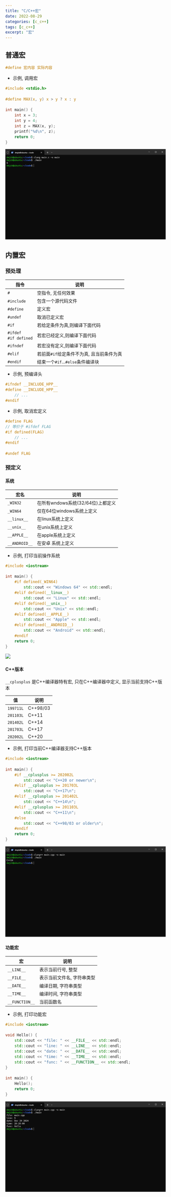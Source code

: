 ```yaml
---
title: "C/C++宏"
date: 2022-08-29
categories: [c_c++]
tags: [c_c++]
excerpt: "宏"
---
```


## 普通宏

```c
#define 宏内容 实际内容
```

- 示例, 调用宏

```c
#include <stdio.h>

#define MAX(x, y) x > y ? x : y

int main() {
    int x = 3;
    int y = 4;
    int z = MAX(x, y);
    printf("%d\n", z);
    return 0;
}
```

![](/assets/image/20241224_202927.jpg)

## 内置宏

### 预处理

| 指令                        | 说明                                  |
| -------------------------- | ------------------------------------- |
| `#`                        | 空指令, 无任何效果                      |
| `#include`                 | 包含一个源代码文件                      |
| `#define`                  | 定义宏                                 |
| `#undef`                   | 取消已定义宏                           |
| `#if`                      | 若给定条件为真,则编译下面代码            |
| `#ifdef`<br>`#if defined`  | 若宏已经定义,则编译下面代码              |
| `#ifndef`                  | 若宏没有定义,则编译下面代码              |
| `#elif`                    | 若前面`#if`给定条件不为真, 且当前条件为真 |
| `#endif`                   | 结束一个`#if`...`#else`条件编译块       |

- 示例, 预编译头

```c++
#ifndef __INCLUDE_HPP__
#define __INCLUDE_HPP__
    // ...
#endif
```

- 示例, 取消宏定义

```c
#define FLAG
// 等价于 #ifdef FLAG
#if defined(FLAG)
    // ...
#endif

#undef FLAG
```

### 预定义

#### 系统

| 宏名          | 说明                             |
| ------------  | -------------------------------- |
| `_WIN32`      | 在所有wndows系统(32/64位)上都定义 |
| `_WIN64`      | 仅在64位windows系统上定义         |
| `__linux__`   | 在linux系统上定义                |
| `__unix__`    | 在unix系统上定义                 |
| `__APPLE__`   | 在apple系统上定义                |
| `__ANDROID__` | 在安卓 系统上定义                |

- 示例, 打印当前操作系统

```c++
#include <iostream>

int main() {
    #if defined(_WIN64)
        std::cout << "Windows 64" << std::endl;
    #elif defined(__linux__)
        std::cout << "Linux" << std::endl;
    #elif defined(__unix__)
        std::cout << "Unix" << std::endl;
    #elif defined(__APPLE__)
        std::cout << "Apple" << std::endl;
    #elif defined(__ANDROID__)
        std::cout << "Android" << std::endl;
    #endif
    return 0;
}
```

![](/assets/image/20241105_234506.jpg)

#### C++版本

`__cplusplus` 是C++编译器特有宏, 只在C++编译器中定义, 显示当前支持C++版本

|   值      | 说明      |
| --------- | -------- |
| `199711L` | C++98/03 |
| `201103L` | C++11    |
| `201402L` | C++14    |
| `201703L` | C++17    |
| `202002L` | C++20    |

- 示例, 打印当前C++编译器支持C++版本

```c++
#include <iostream>

int main() {
    #if __cplusplus >= 202002L
        std::cout << "C++20 or newer\n";
    #elif __cplusplus >= 201703L
        std::cout << "C++17\n";
    #elif __cplusplus >= 201402L
        std::cout << "C++14\n";
    #elif __cplusplus >= 201103L
        std::cout << "C++11\n";
    #else
        std::cout << "C++98/03 or older\n";
    #endif
    return 0;
}
```

![](/assets/image/20241224_202837.jpg)

#### 功能宏

| 宏             | 说明                     |
| -------------- | ----------------------- |
| `__LINE__`     | 表示当前行号, 整型        |
| `__FILE__`     | 表示当前文件名, 字符串类型 |
| `__DATE__`     | 编译日期, 字符串类型      |
| `__TIME__`     | 编译时间, 字符串类型      |
| `__FUNCTION__` | 当前函数名               |

- 示例, 打印功能宏

```c++
#include <iostream>

void Hello() {
    std::cout << "file: " << __FILE__ << std::endl;
    std::cout << "line: " << __LINE__ << std::endl;
    std::cout << "date: " << __DATE__ << std::endl;
    std::cout << "time: " << __TIME__ << std::endl;
    std::cout << "func: " << __FUNCTION__ << std::endl;
}

int main() {
    Hello();
    return 0;
}
```

![](/assets/image/20241224_202808.jpg)